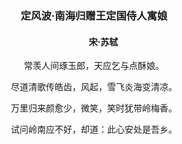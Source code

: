 ### <p align="center">定风波·南海归赠王定国侍人寓娘</p>
#### <p align="center" style="text-indent:30px">宋·苏轼</p>
<p align="center">常羡人间琢玉郎，天应乞与点酥娘。  </p>


<p align="center">尽道清歌传皓齿，风起，雪飞炎海变清凉。</p>  


<p align="center">万里归来颜愈少，微笑，笑时犹带岭梅香。</p>


<p align="center">试问岭南应不好，却道：此心安处是吾乡。</p>
